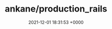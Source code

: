 ---
title: "ankane/production_rails"
link: "https://github.com/ankane/production_rails"
date: "2021-12-01 18:31:53 +0000"
---